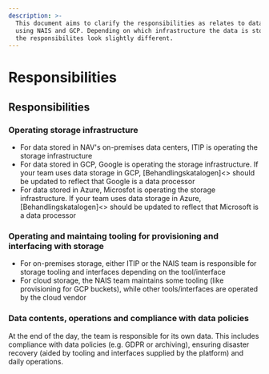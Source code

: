 ```yaml
---
description: >-
  This document aims to clarify the responsibilities as relates to data storage
  using NAIS and GCP. Depending on which infrastructure the data is stored on,
  the responsibilites look slightly different.
---
```


# Responsibilities

## Responsibilities

### Operating storage infrastructure

* For data stored in NAV's on-premises data centers, ITIP is operating the storage infrastructure
* For data stored in GCP, Google is operating the storage infrastructure. If your team uses data storage in GCP, \[Behandlingskatalogen\]&lt;&gt; should be updated to reflect that Google is a data processor
* For data stored in Azure, Microsfot is operating the storage infrastructure. If your team uses data storage in Azure, \[Behandlingskatalogen\]&lt;&gt; should be updated to reflect that Microsoft is a data processor

### Operating and maintaing tooling for provisioning and interfacing with storage

* For on-premises storage, either ITIP or the NAIS team is responsible for storage tooling and interfaces depending on the tool/interface
* For cloud storage, the NAIS team maintains some tooling \(like provisioning for GCP buckets\), while other tools/interfaces are operated by the cloud vendor

### Data contents, operations and compliance with data policies

At the end of the day, the team is responsible for its own data. This includes compliance with data policies \(e.g. GDPR or archiving\), ensuring disaster recovery \(aided by tooling and interfaces supplied by the platform\) and daily operations.

